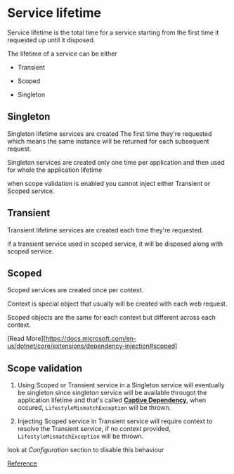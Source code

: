 # Service lifetime

Service lifetime is the total time for a service starting from the first time it requested up until it disposed.

The lifetime of a service can be either

* Transient

* Scoped

* Singleton

## Singleton

Singleton lifetime services are created The first time they're requested which means the same instance will be returned for each subsequent request.

Singleton services are created only one time per application and then used for whole the application lifetime

when scope validation is enabled you cannot inject either Transient or Scoped service.

## Transient

Transient lifetime services are created each time they're requested.

if a transient service used in scoped service, it will be disposed along with scoped service.

## Scoped

Scoped services are created once per context.

Context is special object that usually will be created with each web request.

Scoped objects are the same for each context but different across each context.

[Read More][https://docs.microsoft.com/en-us/dotnet/core/extensions/dependency-injection#scoped]

## Scope validation

1. Using Scoped or Transient service in a Singleton service will eventually be singleton since singleton service will be available througot the application lifetime and that's called [**Captive Dependency**](https://blog.ploeh.dk/2014/06/02/captive-dependency/), when occured,  `LifestyleMismatchException` will be thrown.

2. Injecting Scoped service in Transient service will require context to resolve the Transient service, if no context provided,  `LifestyleMismatchException` will be thrown.

look at *Configuration* section to disable this behaviour

[Reference](https://docs.microsoft.com/en-us/dotnet/core/extensions/dependency-injection)
